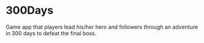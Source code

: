 # 300Days
Game app that players lead his/her hero and followers through an adventure in 300 days to defeat the final boss.
